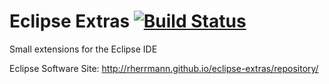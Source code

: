 Eclipse Extras [![Build Status](https://travis-ci.org/rherrmann/eclipse-extras.png)](https://travis-ci.org/rherrmann/eclipse-extras)
==============

Small extensions for the Eclipse IDE

Eclipse Software Site: http://rherrmann.github.io/eclipse-extras/repository/
